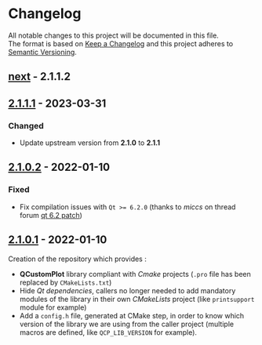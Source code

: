 # Changelog

All notable changes to this project will be documented in this file.  
The format is based on [Keep a Changelog] and this project adheres to [Semantic Versioning].

## [next] - 2.1.1.2

## [2.1.1.1] - 2023-03-31
### Changed
- Update upstream version from **2.1.0** to **2.1.1**

## [2.1.0.2] - 2022-01-10
### Fixed
- Fix compilation issues with `Qt >= 6.2.0` (thanks to _miccs_ on thread forum [qt 6.2 patch][path-qt-6.2])

## [2.1.0.1] - 2022-01-10

Creation of the repository which provides :
- **QCustomPlot** library compliant with _Cmake_ projects (`.pro` file has been replaced by `CMakeLists.txt`)
- Hide _Qt dependencies_, callers no longer needed to add mandatory modules of the library in their own _CMakeLists_ project (like `printsupport` module for example)
- Add a `config.h` file, generated at CMake step, in order to know which version of the library we are using from the caller project (multiple macros are defined, like `QCP_LIB_VERSION` for example).

<!-- Links -->
[keep a changelog]: https://keepachangelog.com/en/1.0.0/
[semantic versioning]: https://semver.org/spec/v2.0.0.html

<!-- Versions -->
[next]: https://github.com/leger50/QCustomPlot-library/compare/2.1.1.1...dev

[2.1.1.1]: https://github.com/leger50/QCustomPlot-library/compare/2.1.0.2...2.1.1.1
[2.1.0.2]: https://github.com/leger50/QCustomPlot-library/compare/2.1.0.1...2.1.0.2
[2.1.0.1]: https://github.com/leger50/QCustomPlot-library/releases/tag/2.1.0.1

<!-- Links to patches -->
[path-qt-6.2]: https://www.qcustomplot.com/index.php/support/forum/2380